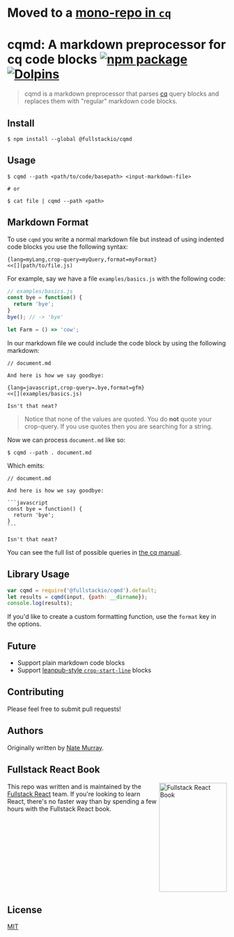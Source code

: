 # Moved to a [mono-repo in `cq`](https://github.com/fullstackio/cq) 

# cqmd: A markdown preprocessor for cq code blocks [![npm package](https://img.shields.io/npm/v/@fullstackio/cqmd.svg?maxAge=2592000?style=flat-square)](https://www.npmjs.com/package/@fullstackio/cqmd) [![Dolpins](https://cdn.rawgit.com/fullstackio/cq/master/doc/readme/dolphins-badge-ff00ff.svg)](https://www.fullstackreact.com) 

> cqmd is a markdown preprocessor that parses [cq](https://github.com/fullstackio/cq) query blocks and replaces them with "regular" markdown code blocks.

## Install

```
$ npm install --global @fullstackio/cqmd
```

## Usage

```
$ cqmd --path <path/to/code/basepath> <input-markdown-file>

# or

$ cat file | cqmd --path <path>
```

## Markdown Format

To use `cqmd` you write a normal markdown file but instead of using indented code blocks you use the following syntax:

    {lang=myLang,crop-query=myQuery,format=myFormat}
    <<[](path/to/file.js)

For example, say we have a file `examples/basics.js` with the following code:

```javascript
// examples/basics.js
const bye = function() {
  return 'bye';
}
bye(); // -> 'bye'

let Farm = () => 'cow';

```

In our markdown file we could include the code block by using the following markdown:

    // document.md

    And here is how we say goodbye:

    {lang=javascript,crop-query=.bye,format=gfm}
    <<[](examples/basics.js)

    Isn't that neat?

> Notice that none of the values are quoted. You do **not** quote your crop-query. If you use quotes then you are searching for a string.

Now we can process `document.md` like so:

```shell
$ cqmd --path . document.md
```

Which emits:

    // document.md

    And here is how we say goodbye:

    ```javascript
    const bye = function() {
      return 'bye';
    }
    ```

    Isn't that neat?

You can see the full list of possible queries in [the cq manual](https://github.com/fullstackio/cq).




## Library Usage

```javascript
var cqmd = require('@fullstackio/cqmd').default;
let results = cqmd(input, {path: __dirname});
console.log(results);
```

If you'd like to create a custom formatting function, use the `format` key in the options.

## Future

- Support plain markdown code blocks
- Support [leanpub-style `crop-start-line`](https://leanpub.com/help/manual#leanpub-auto-displaying-only-part-of-a-code-file) blocks

## Contributing

Please feel free to submit pull requests!

## Authors

Originally written by [Nate Murray](https://twitter.com/eigenjoy).

## Fullstack React Book

<a href="https://fullstackreact.com">
<img align="right" src="https://cdn.rawgit.com/fullstackio/cq/master/doc/readme/fullstack-react-hero-book.png" alt="Fullstack React Book" width="155" height="250" />
</a>

This repo was written and is maintained by the [Fullstack React](https://fullstackreact.com) team. If you're looking to learn React, there's no faster way than by spending a few hours with the Fullstack React book.

<div style="clear:both"></div>

## License

[MIT](/LICENSE.md)
